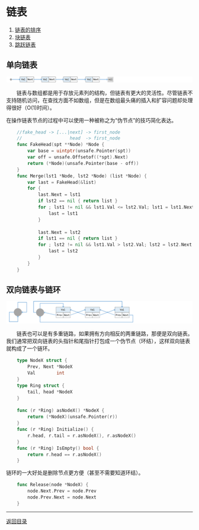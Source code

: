 # 链表
 1. [链表的排序](02-A.md)
 2. [块链表](02-B.md)
 3. [跳跃链表](02-C.md)

## 单向链表
![](../images/LinkedList.png)

　　链表与数组都是用于存放元素列的结构，但链表有更大的灵活性。尽管链表不支持随机访问，在查找方面不如数组，但是在数组最头痛的插入和扩容问题却处理得很好（O(1)时间）。

在操作链表节点的过程中可以使用一种被称之为“伪节点”的技巧简化表达。
```go
	//fake_head -> [...|next] -> first_node
	//                  head  -> first_node
	func FakeHead(spt **Node) *Node {
		var base = uintptr(unsafe.Pointer(spt))
		var off = unsafe.Offsetof((*spt).Next)
		return (*Node)(unsafe.Pointer(base - off))
	}
	func Merge(lst1 *Node, lst2 *Node) (list *Node) {
		var last = FakeHead(&list)
		for {
			last.Next = lst1
			if lst2 == nil { return list }
			for ; lst1 != nil && lst1.Val <= lst2.Val; lst1 = lst1.Next {
				last = lst1
			}

			last.Next = lst2
			if lst1 == nil { return list }
			for ; lst2 != nil && lst1.Val > lst2.Val; lst2 = lst2.Next {
				last = lst2
			}
		}
	}
```

## 双向链表与链环
![](../images/Ring.png)

　　链表也可以是有多重链路，如果拥有方向相反的两重链路，那便是双向链表。我们通常把双向链表的头指针和尾指针打包成一个伪节点（环结），这样双向链表就构成了一个链环。
```go
	type NodeX struct {
		Prev, Next *NodeX
		Val        int
	}
	type Ring struct {
		tail, head *NodeX
	}

	func (r *Ring) asNodeX() *NodeX {
		return (*NodeX)(unsafe.Pointer(r))
	}
	func (r *Ring) Initialize() {
		r.head, r.tail = r.asNodeX(), r.asNodeX()
	}
	func (r *Ring) IsEmpty() bool {
		return r.head == r.asNodeX()
	}
```
链环的一大好处是删除节点更方便（甚至不需要知道环结）。
```go
	func Release(node *NodeX) {
		node.Next.Prev = node.Prev
		node.Prev.Next = node.Next
	}
```

---
[返回目录](../index.md)
